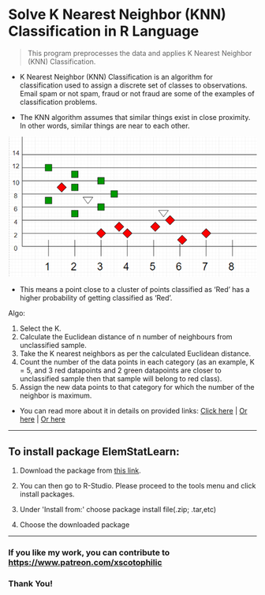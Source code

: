 # Solve K Nearest Neighbor (KNN) Classification in R Language
> This program preprocesses the data and applies K Nearest Neighbor (KNN) Classification.

*  K Nearest Neighbor (KNN) Classification is an algorithm for classification used to assign a discrete set of classes to observations. Email spam or not spam, fraud or not fraud are some of the examples of classification problems.

* The KNN algorithm assumes that similar things exist in close proximity. In other words, similar things are near to each other.

<img src="KNN.png" />

* This means a point close to a cluster of points classified as ‘Red’ has a higher probability of getting classified as ‘Red’.

Algo:

1. Select the K.
2. Calculate the Euclidean distance of n number of neighbours from unclassified sample.
3. Take the K nearest neighbors as per the calculated Euclidean distance.
4. Count the number of the data points in each category (as an example, K = 5, and 3 red datapoints and 2 green datapoints are closer to unclassified sample then that sample will belong to red class).
5. Assign the new data points to that category for which the number of the neighbor is maximum.

* You can read more about it in details on provided links: [Click here](https://www.geeksforgeeks.org/k-nearest-neighbours/) | [Or here](https://www.javatpoint.com/k-nearest-neighbor-algorithm-for-machine-learning) | [Or here](https://towardsdatascience.com/machine-learning-basics-with-the-k-nearest-neighbors-algorithm-6a6e71d01761)

---

## To install package ElemStatLearn:

1. Download the package from [this link](https://cran.r-project.org/src/contrib/Archive/ElemStatLearn/).

2. You can then go to R-Studio. Please proceed to the tools menu and click install packages.

3. Under 'Install from:' choose package install file(.zip; .tar,etc)

4. Choose the downloaded package

---
### If you like my work, you can contribute to https://www.patreon.com/xscotophilic

### Thank You!